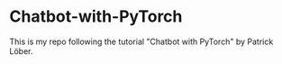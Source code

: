 # Chatbot-with-PyTorch
This is my repo following the tutorial "Chatbot with PyTorch" by Patrick Löber.
